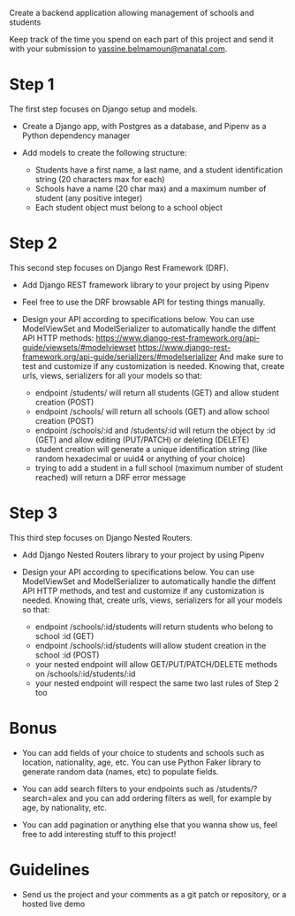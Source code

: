 Create a backend application allowing management of schools and students

Keep track of the time you spend on each part of this project and send it with your submission to [yassine.belmamoun@manatal.com](mailto:yassine.belmamoun@manatal.com).


# Step 1

The first step focuses on Django setup and models.

- Create a Django app, with Postgres as a database, and Pipenv as a Python dependency manager

- Add models to create the following structure:

  - Students have a first name, a last name, and a student identification string (20 characters max for each)
  - Schools have a name (20 char max) and a maximum number of student (any positive integer)
  - Each student object must belong to a school object


# Step 2

This second step focuses on Django Rest Framework (DRF).

- Add Django REST framework library to your project by using Pipenv

- Feel free to use the DRF browsable API for testing things manually.

- Design your API according to specifications below. You can use ModelViewSet and ModelSerializer to automatically handle the diffent API HTTP methods:
https://www.django-rest-framework.org/api-guide/viewsets/#modelviewset
https://www.django-rest-framework.org/api-guide/serializers/#modelserializer
And make sure to test and customize if any customization is needed. Knowing that, create urls, views, serializers for all your models so that:
  - endpoint /students/ will return all students (GET) and allow student creation (POST)
  - endpoint /schools/ will return all schools (GET) and allow school creation (POST)
  - endpoint /schools/:id and /students/:id will return the object by :id (GET) and allow editing (PUT/PATCH) or deleting (DELETE)
  - student creation will generate a unique identification string (like random hexadecimal or uuid4 or anything of your choice)
  - trying to add a student in a full school (maximum number of student reached) will return a DRF error message


# Step 3

This third step focuses on Django Nested Routers.

- Add Django Nested Routers library to your project by using Pipenv

- Design your API according to specifications below. You can use ModelViewSet and ModelSerializer to automatically handle the diffent API HTTP methods, and test and customize if any customization is needed. Knowing that, create urls, views, serializers for all your models so that:
  - endpoint /schools/:id/students will return students who belong to school :id (GET)
  - endpoint /schools/:id/students will allow student creation in the school :id (POST)
  - your nested endpoint will allow GET/PUT/PATCH/DELETE methods on /schools/:id/students/:id
  - your nested endpoint will respect the same two last rules of Step 2 too


# Bonus

- You can add fields of your choice to students and schools such as location, nationality, age, etc. You can use Python Faker library to generate random data (names, etc) to populate fields.

- You can add search filters to your endpoints such as /students/?search=alex and you can add ordering filters as well, for example by age, by nationality, etc.

- You can add pagination or anything else that you wanna show us, feel free to add interesting stuff to this project!


# Guidelines

- Send us the project and your comments as a git patch or repository, or a hosted live demo
